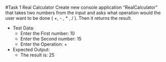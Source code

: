 #Task 1
Real Calculator
Create new console application “RealCalculator” that takes two numbers 
from the input and asks what operation would the user want to be done 
( +, - , * , / ). Then it returns the result.
* Test Data:
  * Enter the First number: 10
  * Enter the Second number: 15
  * Enter the Operation: +
* Expected Output:
  * The result is: 25

